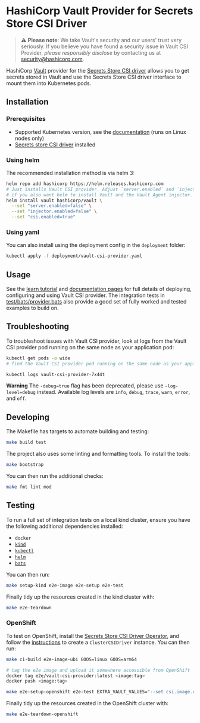 # HashiCorp Vault Provider for Secrets Store CSI Driver

> :warning: **Please note**: We take Vault's security and our users' trust very seriously. If
you believe you have found a security issue in Vault CSI Provider, _please responsibly disclose_
by contacting us at [security@hashicorp.com](mailto:security@hashicorp.com).

HashiCorp [Vault](https://vaultproject.io) provider for the [Secrets Store CSI driver](https://github.com/kubernetes-sigs/secrets-store-csi-driver) allows you to get secrets stored in
Vault and use the Secrets Store CSI driver interface to mount them into Kubernetes pods.

## Installation

### Prerequisites

* Supported Kubernetes version, see the [documentation](https://developer.hashicorp.com/vault/docs/platform/k8s/csi#supported-kubernetes-versions) (runs on Linux nodes only)
* [Secrets store CSI driver](https://secrets-store-csi-driver.sigs.k8s.io/getting-started/installation.html) installed

### Using helm

The recommended installation method is via helm 3:

```bash
helm repo add hashicorp https://helm.releases.hashicorp.com
# Just installs Vault CSI provider. Adjust `server.enabled` and `injector.enabled`
# if you also want helm to install Vault and the Vault Agent injector.
helm install vault hashicorp/vault \
  --set "server.enabled=false" \
  --set "injector.enabled=false" \
  --set "csi.enabled=true"
```

### Using yaml

You can also install using the deployment config in the `deployment` folder:

```bash
kubectl apply -f deployment/vault-csi-provider.yaml
```

## Usage

See the [learn tutorial](https://learn.hashicorp.com/tutorials/vault/kubernetes-secret-store-driver)
and [documentation pages](https://www.vaultproject.io/docs/platform/k8s/csi) for
full details of deploying, configuring and using Vault CSI provider. The
integration tests in [test/bats/provider.bats](./test/bats/provider.bats) also
provide a good set of fully worked and tested examples to build on.

## Troubleshooting

To troubleshoot issues with Vault CSI provider, look at logs from the Vault CSI
provider pod running on the same node as your application pod:

  ```bash
  kubectl get pods -o wide
  # find the Vault CSI provider pod running on the same node as your application pod

  kubectl logs vault-csi-provider-7x44t
  ```

**Warning**
The `-debug=true` flag has been deprecated, please use `-log-level=debug` instead. 
Available log levels are `info`, `debug`, `trace`, `warn`, `error`, and `off`.

## Developing

The Makefile has targets to automate building and testing:

```bash
make build test
```

The project also uses some linting and formatting tools. To install the tools:

```bash
make bootstrap
```

You can then run the additional checks:

```bash
make fmt lint mod
```

## Testing

To run a full set of integration tests on a local kind cluster, ensure you have
the following additional dependencies installed:

* `docker`
* [`kind`](https://github.com/kubernetes-sigs/kind)
* [`kubectl`](https://kubernetes.io/docs/tasks/tools/)
* [`helm`](https://helm.sh/docs/intro/install/)
* [`bats`](https://bats-core.readthedocs.io/en/stable/installation.html)

You can then run:

```bash
make setup-kind e2e-image e2e-setup e2e-test
```

Finally tidy up the resources created in the kind cluster with:

```bash
make e2e-teardown
```

### OpenShift

To test on OpenShift, install the [Secrets Store CSI Driver
Operator][csi-operator-github], and follow the
[instructions][install-csi-operator] to create a `ClusterCSIDriver` instance.
You can then run:

```bash
make ci-build e2e-image-ubi GOOS=linux GOOS=arm64

# tag the e2e image and upload it somewhere accessible from OpenShift
docker tag e2e/vault-csi-provider:latest <image:tag>
docker push <image:tag>

make e2e-setup-openshift e2e-test EXTRA_VAULT_VALUES="--set csi.image.repository=<image>,csi.image.tag=<tag>,csi.daemonSet.securityContext.container.privileged=true"
```

Finally tidy up the resources created in the OpenShift cluster with:

```bash
make e2e-teardown-openshift
```

[csi-operator-github]: https://github.com/openshift/secrets-store-csi-driver-operator
[install-csi-operator]: https://docs.redhat.com/en/documentation/openshift_container_platform/4.19/html/storage/using-container-storage-interface-csi#persistent-storage-csi-secrets-store-driver-install_persistent-storage-csi-secrets-store
